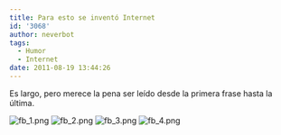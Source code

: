 ```yaml
---
title: Para esto se inventó Internet
id: '3068'
author: neverbot
tags:
  - Humor
  - Internet
date: 2011-08-19 13:44:26
---
```


Es largo, pero merece la pena ser leído desde la primera frase hasta la última.

![fb_1.png](./fb_1.png) 
![fb_2.png](./fb_2.png)
![fb_3.png](./fb_3.png)
![fb_4.png](./fb_4.png)
